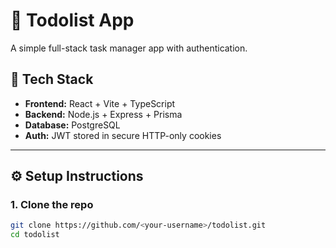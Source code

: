 # 📝 Todolist App

A simple full-stack task manager app with authentication.

## 🚀 Tech Stack
- **Frontend:** React + Vite + TypeScript
- **Backend:** Node.js + Express + Prisma
- **Database:** PostgreSQL
- **Auth:** JWT stored in secure HTTP-only cookies

---

## ⚙️ Setup Instructions

### 1. Clone the repo
```bash
git clone https://github.com/<your-username>/todolist.git
cd todolist
